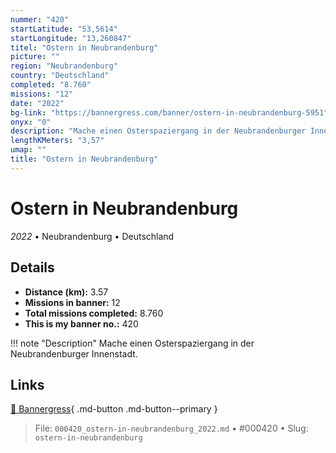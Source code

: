 ```yaml
---
nummer: "420"
startLatitude: "53,5614"
startLongitude: "13,260847"
titel: "Ostern in Neubrandenburg"
picture: ""
region: "Neubrandenburg"
country: "Deutschland"
completed: "8.760"
missions: "12"
date: "2022"
bg-link: "https://bannergress.com/banner/ostern-in-neubrandenburg-5951"
onyx: "0"
description: "Mache einen Osterspaziergang in der Neubrandenburger Innenstadt."
lengthKMeters: "3,57"
umap: ""
title: "Ostern in Neubrandenburg"
---
```

# Ostern in Neubrandenburg

*2022* • Neubrandenburg • Deutschland



## Details
- **Distance (km):** 3.57
- **Missions in banner:** 12
- **Total missions completed:** 8.760
- **This is my banner no.:** 420


!!! note "Description"
    Mache einen Osterspaziergang in der Neubrandenburger Innenstadt.



## Links
[🔗 Bannergress](https://bannergress.com/banner/ostern-in-neubrandenburg-5951){ .md-button .md-button--primary }



> File: `000420_ostern-in-neubrandenburg_2022.md` • #000420 • Slug: `ostern-in-neubrandenburg`
